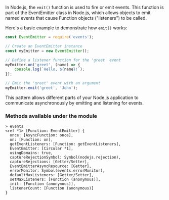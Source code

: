 In Node.js, the `emit()` function is used to fire or emit events. This function is part of the EventEmitter class in Node.js, which allows objects to emit named events that cause Function objects ("listeners") to be called.

Here's a basic example to demonstrate how `emit()` works:

```javascript
const EventEmitter = require('events');

// Create an EventEmitter instance
const myEmitter = new EventEmitter();

// Define a listener function for the 'greet' event
myEmitter.on('greet', (name) => {
    console.log(`Hello, ${name}!`);
});

// Emit the 'greet' event with an argument
myEmitter.emit('greet', 'John');
```

This pattern allows different parts of your Node.js application to communicate asynchronously by emitting and listening for events.

### Methods available under the module
```shell
> events
<ref *1> [Function: EventEmitter] {
  once: [AsyncFunction: once],
  on: [Function: on],
  getEventListeners: [Function: getEventListeners],
  EventEmitter: [Circular *1],
  usingDomains: true,
  captureRejectionSymbol: Symbol(nodejs.rejection),
  captureRejections: [Getter/Setter],
  EventEmitterAsyncResource: [Getter],
  errorMonitor: Symbol(events.errorMonitor),
  defaultMaxListeners: [Getter/Setter],
  setMaxListeners: [Function (anonymous)],
  init: [Function (anonymous)],
  listenerCount: [Function (anonymous)]
}
```
